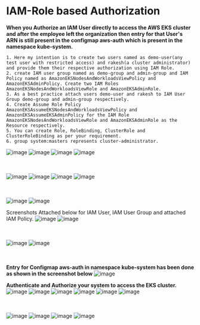 # IAM-Role based Authorization

**When you Authorize an IAM User directly to access the AWS EKS cluster and after the employee left the organization then entry for that User's ARN is still present in the configmap aws-auth which is present in the namespace kube-system.** 

```
1. Here my intention is to create two users named as demo-user(any test user with restricted access) and rakesh(a cluster administrator) and provide them their respective authorization using IAM Role.
2. create IAM user group named as demo-group and admin-group and IAM Policy named as AmazonEKSNodesAndWorkloadsViewPolicy and AmazonEKSAdminPolicy. Create two IAM Roles AmazonEKSNodesAndWorkloadsViewRole and AmazonEKSAdminRole.
3. As a best practice attach users demo-user and rakesh to IAM User Group demo-group and admin-group respectively.
4. Create Assume Role Policy AmazonEKSAssumeEKSNodesAndWorkloadsViewPolicy and AmazonEKSAssumeEKSAdminPolicy for the IAM Role AmazonEKSNodesAndWorkloadsViewRole and AmazonEKSAdminRole as the Resource respectively.
5. You can create Role, RoleBinding, ClusterRole and ClusterRoleBinding as per your requirement.
6. group system:masters represents cluster-administrator.
```

![image](https://github.com/singhritesh85/EKS-Authentication/assets/56765895/011e77bc-c6a6-4ef0-bdae-0c05e824815b)
![image](https://github.com/singhritesh85/EKS-Authentication/assets/56765895/b1ef94e9-36a9-460a-b596-17a5c2bc3e4a)
![image](https://github.com/singhritesh85/EKS-Authentication/assets/56765895/469074b0-9f79-4c28-b239-fab347b02273)
![image](https://github.com/singhritesh85/EKS-Authentication/assets/56765895/47632f1b-3bb8-4179-a68a-5a1cfd43ea5a)

<br><br/>
![image](https://github.com/singhritesh85/EKS-Authentication/assets/56765895/2daeb19c-0071-4b1e-b528-e2d19aa4d7c9)
![image](https://github.com/singhritesh85/EKS-Authentication/assets/56765895/dfad6336-f516-4169-9b57-c260b22dfb5a)
![image](https://github.com/singhritesh85/EKS-Authentication/assets/56765895/58782fef-cf4a-4e5f-a4cd-13b361d7aa30)
![image](https://github.com/singhritesh85/EKS-Authentication/assets/56765895/edfbe8f0-7a7a-489c-bfc4-34cdc053053d)

<br> <br/>
![image](https://github.com/singhritesh85/EKS-Authentication/assets/56765895/17ed618d-14fb-48ee-a692-601314f495de)
![image](https://github.com/singhritesh85/EKS-Authentication/assets/56765895/b47745e0-8645-47fd-9d57-a6f13b5e6441)

Screenshots Attached below for IAM User, IAM User Group and attached IAM Policy.
![image](https://github.com/singhritesh85/EKS-Authentication/assets/56765895/3de0f783-ec40-47ef-9511-60a3e0e03bcc)
![image](https://github.com/singhritesh85/EKS-Authentication/assets/56765895/408edc52-3de2-4fca-8332-9beb898fcddb)

<br> <br/>
![image](https://github.com/singhritesh85/EKS-Authentication/assets/56765895/aa33cf5c-56fb-4090-a6a1-15ecd784980e)
![image](https://github.com/singhritesh85/EKS-Authentication/assets/56765895/7b025611-c5a9-4fcd-b06e-13174a4f9457)

<br> <br/>
**Entry for Configmap aws-auth in namespace kube-system has been done as shown in the screenshot below**
![image](https://github.com/singhritesh85/EKS-Authentication/assets/56765895/28d25bcf-a9f0-4b15-8da8-6f6dea76ed8e)


**Authenticate and Authorize your system to access the EKS cluster.**
![image](https://github.com/singhritesh85/EKS-Authentication/assets/56765895/1af0e600-37c8-4c44-8e3c-8f93a5625c92)
![image](https://github.com/singhritesh85/EKS-Authentication/assets/56765895/a0240a83-b610-4034-af77-e11d9d0815d7)
![image](https://github.com/singhritesh85/EKS-Authentication/assets/56765895/f164c906-6e85-49fc-8b42-057604d68e41)
![image](https://github.com/singhritesh85/EKS-Authentication/assets/56765895/bcbed4b3-09e0-4c62-909d-be4a7d7599b8)
![image](https://github.com/singhritesh85/EKS-Authentication/assets/56765895/e9e23c3c-d0fc-4b10-871a-c8f67eaaf744)
![image](https://github.com/singhritesh85/EKS-Authentication/assets/56765895/86c24373-507f-4117-ba90-46d361ff8d06)

<br> <br/>
![image](https://github.com/singhritesh85/EKS-Authentication/assets/56765895/df3a4d9a-0368-46ce-9edc-36c084fd0474)
![image](https://github.com/singhritesh85/EKS-Authentication/assets/56765895/51d52c45-0917-4158-afea-6c239edbf2cb)
![image](https://github.com/singhritesh85/EKS-Authentication/assets/56765895/3573d723-b79e-4fdd-b43f-034a882e82c5)
![image](https://github.com/singhritesh85/EKS-Authentication/assets/56765895/5f275a03-b88f-41c2-b24e-b991f1de4f4b)
